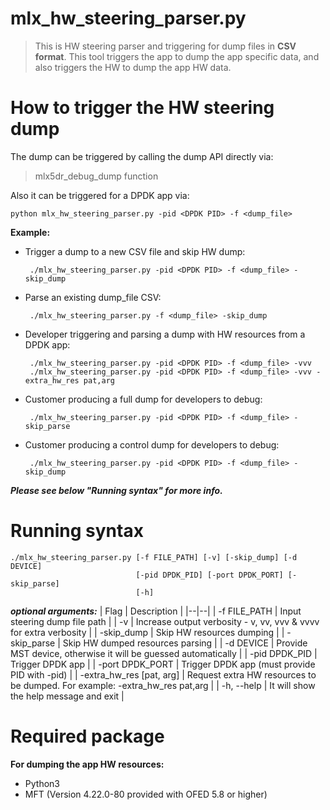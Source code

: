 # mlx_hw_steering_parser.py
> This is HW steering parser and triggering for dump files in **CSV
> format**. 
> This tool triggers the app to dump the app specific data,
> and also triggers the HW to dump the app HW data.
> 
How to trigger the HW steering dump
===================================
The dump can be triggered by calling the dump API directly via:
>  mlx5dr_debug_dump function

Also it can be triggered for a DPDK app via:

    python mlx_hw_steering_parser.py -pid <DPDK PID> -f <dump_file>

**Example:**

 - Trigger a dump to a new CSV file and skip HW dump:

        ./mlx_hw_steering_parser.py -pid <DPDK PID> -f <dump_file> -skip_dump 

 - Parse an existing dump_file CSV:

        ./mlx_hw_steering_parser.py -f <dump_file> -skip_dump

 - Developer triggering and parsing a dump with HW resources from a DPDK app:
 
        ./mlx_hw_steering_parser.py -pid <DPDK PID> -f <dump_file> -vvv
        ./mlx_hw_steering_parser.py -pid <DPDK PID> -f <dump_file> -vvv -extra_hw_res pat,arg
   
 - Customer producing a full dump for developers to debug:
 
        ./mlx_hw_steering_parser.py -pid <DPDK PID> -f <dump_file> -skip_parse

 - Customer producing a control dump for developers to debug:
 
        ./mlx_hw_steering_parser.py -pid <DPDK PID> -f <dump_file> -skip_dump
  
  
 ***Please see below "Running syntax" for more info.***
 
Running syntax
==============

    ./mlx_hw_steering_parser.py [-f FILE_PATH] [-v] [-skip_dump] [-d DEVICE]
                                [-pid DPDK_PID] [-port DPDK_PORT] [-skip_parse]
                                [-h]

***optional arguments:***
| Flag | Description |
|--|--|
| -f FILE_PATH | Input steering dump file path |
| -v | Increase output verbosity - v, vv, vvv & vvvv for extra verbosity |
| -skip_dump | Skip HW resources dumping |
| -skip_parse | Skip HW dumped resources parsing |
| -d DEVICE | Provide MST device, otherwise it will be guessed automatically |
| -pid DPDK_PID | Trigger DPDK app <PID> |
| -port DPDK_PORT | Trigger DPDK app <PORT> (must provide PID with -pid) |
| -extra_hw_res [pat, arg] | Request extra HW resources to be dumped. For example: -extra_hw_res pat,arg |
| -h, --help | It will show the help message and exit |

Required package
===================
**For dumping the app HW resources:**
 - Python3
 - MFT (Version 4.22.0-80 provided with OFED 5.8 or higher)
